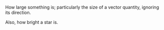 How large something is; particularly the size of a vector quantity,
ignoring its direction.

Also, how bright a star is.
